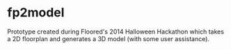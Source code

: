 # fp2model
Prototype created during Floored's 2014 Halloween Hackathon which takes a 2D floorplan and generates a 3D model (with some user assistance).
